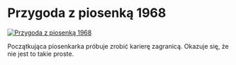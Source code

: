 Przygoda z piosenką 1968 
=============
[![Przygoda z piosenką 1968 ](http://vidos.pl/images/player.gif)](http://vidos.pl/przygoda-z-piosenka-1968)

 Początkująca piosenkarka próbuje zrobić karierę zagranicą. Okazuje się, że nie jest to takie proste.

